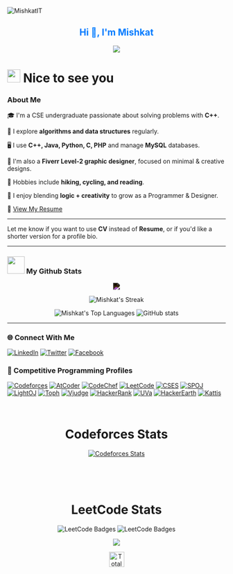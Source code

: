 <p align="left"> <img src="https://komarev.com/ghpvc/?username=MishkatIT&label=Profile%20views&color=0e75b6&style=flat" alt="MishkatIT" /> </p>
<h2 align="center">
  <font color="#007BFF"><b>Hi 👋, I'm Mishkat</b></font>
</h2>
<p align="center">
  <img src="https://readme-typing-svg.herokuapp.com?color=%23007BFF&center=true&vCenter=true&lines=Competitive+Programmer;Freelancer+at+Fiverr;Good+Listener;Self+Learner"><br>
</p>


<h1><img src="https://emojis.slackmojis.com/emojis/images/1531849430/4246/blob-sunglasses.gif?1531849430" width="30"/> Nice to see you </h1>

### About Me

🎓 I'm a CSE undergraduate passionate about solving problems with **C++**.

🧠 I explore **algorithms and data structures** regularly.

🖥️ I use **C++, Java, Python, C, PHP** and manage **MySQL** databases.

🎨 I'm also a **Fiverr Level-2 graphic designer**, focused on minimal & creative designs.

🌿 Hobbies include **hiking, cycling, and reading**.

🔁 I enjoy blending **logic + creativity** to grow as a Programmer & Designer.

📄 [View My Resume](https://www.notion.so/Resume-Md-Mishkatul-Islam-20042a3d9cb980208b45cbc627476e4e)

---

Let me know if you want to use **CV** instead of **Resume**, or if you'd like a shorter version for a profile bio.

---


### <img src="https://media.giphy.com/media/cj87CxfRtrUifF3Ryk/giphy.gif" width="40"> My Github Stats
<div align="center">
<img src="https://img.shields.io/badge/Profile%20Stats-MishkatIT-success.svg" style="filter: invert(1);" />

![Mishkat's Streak](https://github-readme-streak-stats.herokuapp.com/?user=MishkatIT&theme=gotham_border=true)

![Mishkat's Top Languages](https://github-readme-stats.vercel.app/api/top-langs/?username=MishkatIT&theme=gotham_icons=true&hide_border=true&layout=compact)
![GitHub stats](https://github-readme-stats.vercel.app/api?username=MishkatIT&theme=gotham_icons=true&hide_border=true&layout=compact)
</br>
</div>

---

### 🌐 Connect With Me

[![LinkedIn](https://img.shields.io/badge/LinkedIn-0A66C2?style=flat&logo=linkedin&logoColor=white)](https://www.linkedin.com/in/miskat141/) 
[![Twitter](https://img.shields.io/badge/Twitter-000000?style=flat&logo=x&logoColor=white)](https://twitter.com/miskat141)
[![Facebook](https://img.shields.io/badge/Facebook-0866FF?style=flat&logo=facebook&logoColor=white)](https://www.facebook.com/miskat141/)

### 🧠 Competitive Programming Profiles 

[![Codeforces](https://badges.joonhyung.xyz/codeforces/MishkatIT.svg)](https://codeforces.com/profile/MishkatIT)
[![AtCoder](https://cp-logo.vercel.app/atcoder/mishkatit?logo=true)](https://atcoder.jp/users/MishkatIT)
[![CodeChef](https://cp-logo.vercel.app/codechef/mishkatit?logo=true)](https://www.codechef.com/users/mishkatit)
[![LeetCode](https://img.shields.io/badge/-LeetCode-FFA116?style=flat&logo=LeetCode&logoColor=black)](https://leetcode.com/MishkatIT/)
[![CSES](https://img.shields.io/badge/CSES-000000.svg?style=flat-square&logo=css3&logoColor=white)](https://cses.fi/user/165802)
[![SPOJ](https://img.shields.io/badge/SPOJ-000000.svg?style=flat-square&logo=spoj&logoColor=white)](https://www.spoj.com/users/mishkatit)
[![LightOJ](https://img.shields.io/badge/LightOJ-24b9bb.svg?style=flat-square&logo=LightOJ&logoColor=white)](https://lightoj.com/user/mishkatit)
[![Toph](https://img.shields.io/badge/Toph-000000.svg?style=flat-square&logo=toph&logoColor=white)](https://toph.co/u/MishkatIT)
[![Vjudge](https://img.shields.io/badge/Vjudge-000000.svg?style=flat-square&logo=vjudge&logoColor=white)](https://vjudge.net/user/MishkatIT)
[![HackerRank](https://img.shields.io/badge/-Hackerrank-00EA64?style=flat&logo=HackerRank&logoColor=white)](https://www.hackerrank.com/MishkatIT)
[![UVa](https://img.shields.io/badge/UVA-000000.svg?style=flat-square&logo=uva&logoColor=white)](https://uhunt.onlinejudge.org/id/1615470)
[![HackerEarth](https://img.shields.io/badge/HackerEarth-000000.svg?style=flat-square&logo=hackerearth&logoColor=white)](https://www.hackerearth.com/@MishkatIT)
[![Kattis](https://img.shields.io/badge/Kattis-000000.svg?style=flat-square&logo=kattis&logoColor=white)](https://open.kattis.com/users/mishkatit)


<div align="center">
  
<!-- ## <img src="https://art.npanuhin.me/SVG/Codeforces/Codeforces.colored.svg" width="26"/> CodeForces -->

<br>

#  **Codeforces Stats**

[![Codeforces Stats](https://codeforces-readme-stats.vercel.app/api/card?username=mishkatit&force_username=true&show_icons=true)](https://codeforces.com/profile/mishkatit)


<br>
<br>
<br>

#  **LeetCode Stats**

<img src="https://leetcode-badge-showcase.vercel.app/api?username=mishkatit&theme=light&filter=daily" alt="LeetCode Badges" />
<img src="https://leetcode-badge-showcase.vercel.app/api?username=mishkatit&theme=light&filter=annual" alt="LeetCode Badges" />

![](https://leetcard.jacoblin.cool/mishkatit?ext=heatmap) <!-- use ext=contest to show contest graph, or remove any ext to not show-->

<!-- ![Mishkat's LeetCode statsl](https://leetcode-badge-sage.vercel.app/badge/mishkatit?theme=neutral) -->

</div>

<be>
<be>
<be>

<p align="center">
  <a href="https://github.com/MishkatIT/ProblemSolvingStats">
    <img src="https://img.shields.io/badge/VIEW-Total_Problems_Solved_in_Different_Online_Judges-darkgreen" alt="Total Solve Badge" width="" height="35">
  </a>
</p>







